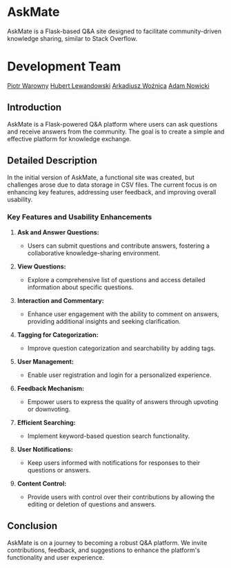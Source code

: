 # AskMate

AskMate is a Flask-based Q&A site designed to facilitate community-driven knowledge sharing, similar to Stack Overflow.

# Development Team

[Piotr Warowny](https://github.com/Zachiel)
[Hubert Lewandowski](https://github.com/HLGitHuber)
[Arkadiusz Woźnica](https://github.com/arkadiuszwoznica)
[Adam Nowicki](https://github.com/AdamNowicki22)

## Introduction

AskMate is a Flask-powered Q&A platform where users can ask questions and receive answers from the community. The goal is to create a simple and effective platform for knowledge exchange.

## Detailed Description

In the initial version of AskMate, a functional site was created, but challenges arose due to data storage in CSV files. The current focus is on enhancing key features, addressing user feedback, and improving overall usability.

### Key Features and Usability Enhancements

1. **Ask and Answer Questions:**
   - Users can submit questions and contribute answers, fostering a collaborative knowledge-sharing environment.

2. **View Questions:**
   - Explore a comprehensive list of questions and access detailed information about specific questions.

3. **Interaction and Commentary:**
   - Enhance user engagement with the ability to comment on answers, providing additional insights and seeking clarification.

4. **Tagging for Categorization:**
   - Improve question categorization and searchability by adding tags.

5. **User Management:**
   - Enable user registration and login for a personalized experience.

6. **Feedback Mechanism:**
   - Empower users to express the quality of answers through upvoting or downvoting.

7. **Efficient Searching:**
   - Implement keyword-based question search functionality.

8. **User Notifications:**
   - Keep users informed with notifications for responses to their questions or answers.

9. **Content Control:**
   - Provide users with control over their contributions by allowing the editing or deletion of questions and answers.

## Conclusion

AskMate is on a journey to becoming a robust Q&A platform. We invite contributions, feedback, and suggestions to enhance the platform's functionality and user experience.
